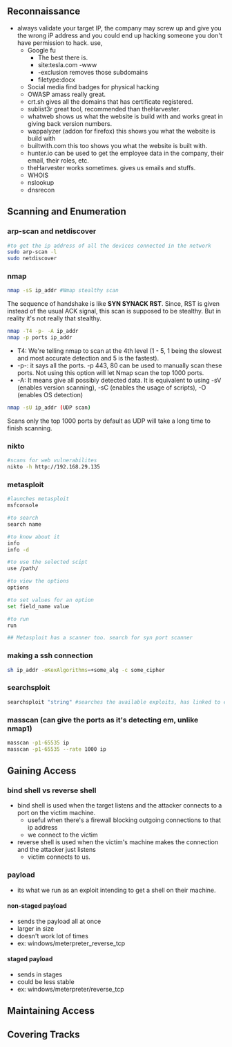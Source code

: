 ## Reconnaissance
- always validate your target IP, the company may screw up and give you the wrong iP address and you could end up hacking someone you don't have permission to hack.
	use,
	- Google fu
		- The best there is. 
		- site:tesla.com -www 
		- -exclusion removes those subdomains
		- filetype:docx
	- Social media
		find badges for physical hacking 
	- OWASP amass
		really great.
	- crt.sh
		gives all the domains that has certificate registered.
	- sublist3r
		great tool, recommended than theHarvester.
	- whatweb
		shows us what the website is build with and works great in giving back version numbers.
	- wappalyzer (addon for firefox)
		this shows you what the website is build with
	- builtwith.com
		this too shows you what the website is built with.
	- hunter.io
		can be used to get the employee data in the company, their email, their roles, etc.
	- theHarvester 
		works sometimes. gives us emails and stuffs.
	- WHOIS
	- nslookup
	- dnsrecon
## Scanning and Enumeration

### arp-scan and netdiscover
```sh
#to get the ip address of all the devices connected in the network
sudo arp-scan -l
sudo netdiscover
```
### nmap
```sh
nmap -sS ip_addr #Nmap stealthy scan
```
The sequence of handshake is like **SYN SYNACK RST**. Since, RST is given instead of the usual ACK signal, this scan is supposed to be stealthy. But in reality it's not really that stealthy.

```sh
nmap -T4 -p- -A ip_addr
nmap -p ports ip_addr
```
 - T4: We're telling nmap to scan at the 4th level (1 - 5, 1 being the slowest and most accurate detection and 5 is the fastest). 
-  -p-: it says all the ports. -p 443, 80 can be used to manually scan these ports. Not using this option will let Nmap scan the top 1000 ports.
 - -A: It means give all possibly detected data. It is equivalent to using 
	  -sV (enables version scanning), -sC (enables the usage of scripts), -O (enables OS detection)

```sh
nmap -sU ip_addr (UDP scan)
```
Scans only the top 1000 ports by default as UDP will take a long time to finish scanning.

### nikto
```sh
#scans for web vulnerabilites
nikto -h http://192.168.29.135
```

### metasploit
```sh
#launches metasploit
msfconsole

#to search
search name

#to know about it
info
info -d

#to use the selected scipt
use /path/

#to view the options
options

#to set values for an option
set field_name value

#to run
run

## Metasploit has a scanner too. search for syn port scanner
```
### making a ssh connection
```sh
sh ip_addr -oKexAlgorithms=+some_alg -c some_cipher
```

### searchsploit
```sh
searchsploit "string" #searches the available exploits, has linked to exploitdb, ig.
```
### masscan (can give the ports as it's detecting em, unlike nmap1)
```sh
masscan -p1-65535 ip
masscan -p1-65535 --rate 1000 ip
```
## Gaining Access
### bind shell vs reverse shell
- bind shell is used when the target listens and the attacker connects to a port on the victim machine.
	- useful when there's a firewall blocking outgoing connections to that ip address
	- we connect to the victim
- reverse shell is used when the victim's machine makes the connection and the attacker just listens
	- victim connects to us.
### payload
- its what we run as an exploit intending to get a shell on their machine.
#### non-staged payload
- sends the payload all at once
- larger in size
- doesn't work lot of times
- ex: windows/meterpreter_reverse_tcp
#### staged payload
- sends in stages
- could be less stable
- ex: windows/meterpreter/reverse_tcp
## Maintaining Access
## Covering Tracks


